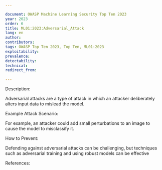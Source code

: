 ```yaml
---

document: OWASP Machine Learning Security Top Ten 2023
year: 2023
order: 6
title: ML01:2023:Adversarial_Attack
lang: en
author:
contributors:
tags: OWASP Top Ten 2023, Top Ten, ML01:2023
exploitability:
prevalence:
detectability:
technical:
redirect_from:

---
```


Description:

Adversarial attacks are a type of attack in which an attacker
deliberately alters input data to mislead the model.

Example Attack Scenario:

For example, an attacker could add small perturbations to an image to
cause the model to misclassify it.

How to Prevent:

Defending against adversarial attacks can be challenging, but techniques
such as adversarial training and using robust models can be effective

References:
